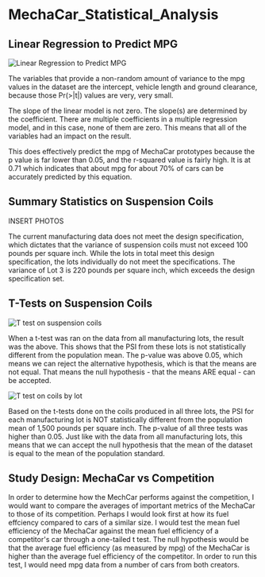 # MechaCar_Statistical_Analysis

## Linear Regression to Predict MPG

![Linear Regression to Predict MPG](https://user-images.githubusercontent.com/74469315/111876020-20d4e680-8973-11eb-95b1-f01f956188ca.PNG)

The variables that provide a non-random amount of variance to the mpg values in the dataset are the intercept, vehicle length and ground clearance, because those Pr(>|t|) values are very, very small.

The slope of the linear model is not zero. The slope(s) are determined by the coefficient. There are multiple coefficients in a multiple regression model, and in this case, none of them are zero. This means that all of the variables had an impact on the result.

This does effectively predict the mpg of MechaCar prototypes because the p value is far lower than 0.05, and the r-squared value is fairly high. It is at 0.71 which indicates that about mpg for about 70% of cars can be accurately predicted by this equation.


## Summary Statistics on Suspension Coils

INSERT PHOTOS

The current manufacturing data does not meet the design specification, which dictates that the variance of suspension coils must not exceed 100 pounds per square inch. While the lots in total meet this design specification, the lots individually do not meet the specifications. The variance of Lot 3 is 220 pounds per square inch, which exceeds the design specification set.

## T-Tests on Suspension Coils

![T test on suspension coils](https://user-images.githubusercontent.com/74469315/111882759-b7160600-898d-11eb-9c53-d4ef0a48a698.PNG)

When a t-test was ran on the data from all manufacturing lots, the result was the above. This shows that the PSI from these lots is not statistically different from the population mean. The p-value was above 0.05, which means we can reject the alternative hypothesis, which is that the means are not equal. That means the null hypothesis - that the means ARE equal - can be accepted.

![T test on coils by lot](https://user-images.githubusercontent.com/74469315/111882790-ddd43c80-898d-11eb-8b02-812ed92dfa2e.PNG)

Based on the t-tests done on the coils produced in all three lots, the PSI for each manufacturing lot is NOT statistically different from the population mean of 1,500 pounds per square inch. The p-value of all three tests was higher than 0.05. Just like with the data from all manufacturing lots, this means that we can accept the null hypothesis that the mean of the dataset is equal to the mean of the population standard.

## Study Design: MechaCar vs Competition

In order to determine how the MechCar performs against the competition, I would want to compare the averages of important metrics of the MechaCar to those of its competition. Perhaps I would look first at how its fuel effciency compared to cars of a similar size. I would test the mean fuel efficiency of the MechaCar against the mean fuel efficiency of a competitor's car through a one-tailed t test. The null hypothesis would be that the average fuel efficiency (as measured by mpg) of the MechaCar is higher than the average fuel efficiency of the competitor. In order to run this test, I would need mpg data from a number of cars from both creators.
